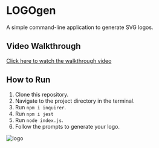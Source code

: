# LOGOgen

A simple command-line application to generate SVG logos.

## Video Walkthrough

[Click here to watch the walkthrough video](https://drive.google.com/file/d/1Pn6TUI3V-DfmjSANEoar5S8yL45UqRmI/view)

## How to Run

1. Clone this repository.
2. Navigate to the project directory in the terminal.
3. Run `npm i inquirer`.
4. Run `npm i jest`
5. Run `node index.js`.
6. Follow the prompts to generate your logo.
   
![logo](https://github.com/jdgiancola/LOGOgen/assets/135674863/23bb2105-2421-433d-bad1-042784f7109a)

